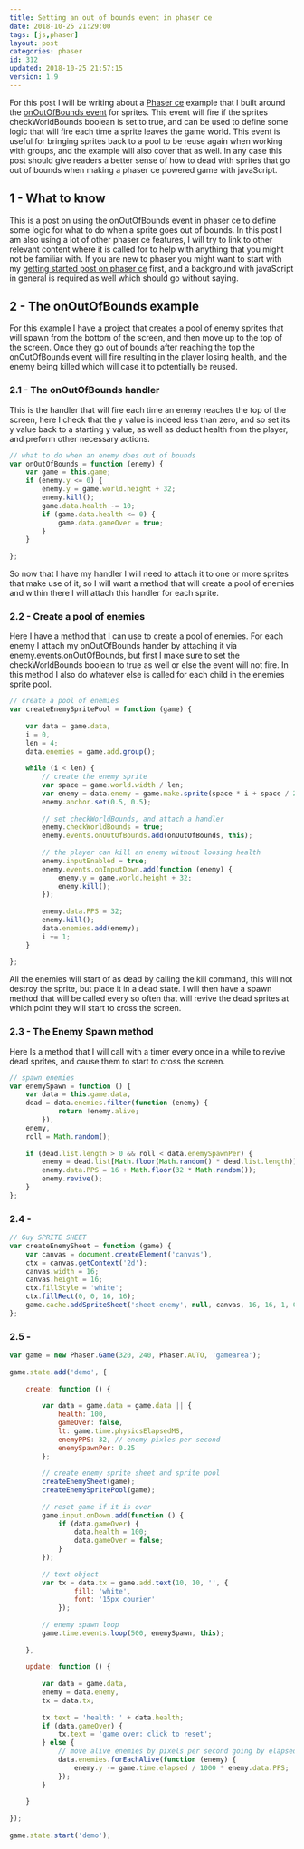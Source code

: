 ```yaml
---
title: Setting an out of bounds event in phaser ce
date: 2018-10-25 21:29:00
tags: [js,phaser]
layout: post
categories: phaser
id: 312
updated: 2018-10-25 21:57:15
version: 1.9
---
```


For this post I will be writing about a [Phaser ce](https://photonstorm.github.io/phaser-ce/) example that I built around the [onOutOfBounds event](https://photonstorm.github.io/phaser-ce/Phaser.Events.html#onOutOfBounds) for sprites. This event will fire if the sprites checkWorldBounds boolean is set to true, and can be used to define some logic that will fire each time a sprite leaves the game world. This event is useful for bringing sprites back to a pool to be reuse again when working with groups, and the example will also cover that as well. In any case this post should give readers a better sense of how to dead with sprites that go out of bounds when making a phaser ce powered game with javaScript.

<!-- more -->

## 1 - What to know

This is a post on using the onOutOfBounds event in phaser ce to define some logic for what to do when a sprite goes out of bounds. In this post I am also using a lot of other phaser ce features, I will try to link to other relevant content where it is called for to help with anything that you might not be familiar with. If you are new to phaser you might want to start with my [getting started post on phaser ce](/2017/10/04/phaser-getting-started/) first, and a background with javaScript in general is required as well which should go without saying.

## 2 - The onOutOfBounds example

For this example I have a project that creates a pool of enemy sprites that will spawn from the bottom of the screen, and then move up to the top of the screen. Once they go out of bounds after reaching the top the onOutOfBounds event will fire resulting in the player losing health, and the enemy being killed which will case it to potentially be reused.

### 2.1 - The onOutOfBounds handler

This is the handler that will fire each time an enemy reaches the top of the screen, here I check that the y value is indeed less than zero, and so set its y value back to a starting y value, as well as deduct health from the player, and preform other necessary actions.

```js
// what to do when an enemy does out of bounds
var onOutOfBounds = function (enemy) {
    var game = this.game;
    if (enemy.y <= 0) {
        enemy.y = game.world.height + 32;
        enemy.kill();
        game.data.health -= 10;
        if (game.data.health <= 0) {
            game.data.gameOver = true;
        }
    }
 
};
```

So now that I have my handler I will need to attach it to one or more sprites that make use of it, so I will want a method that will create a pool of enemies and within there I will attach this handler for each sprite.

### 2.2 - Create a pool of enemies

Here I have a method that I can use to create a pool of enemies. For each enemy I attach my onOutOfBounds hander by attaching it via enemy.events.onOutOfBounds, but first I make sure to set the checkWorldBounds boolean to true as well or else the event will not fire. In this method I also do whatever else is called for each child in the enemies sprite pool.

```js
// create a pool of enemies
var createEnemySpritePool = function (game) {
 
    var data = game.data,
    i = 0,
    len = 4;
    data.enemies = game.add.group();
 
    while (i < len) {
        // create the enemy sprite
        var space = game.world.width / len;
        var enemy = data.enemy = game.make.sprite(space * i + space / 2, game.world.height + 32, 'sheet-enemy');
        enemy.anchor.set(0.5, 0.5);
 
        // set checkWorldBounds, and attach a handler
        enemy.checkWorldBounds = true;
        enemy.events.onOutOfBounds.add(onOutOfBounds, this);
 
        // the player can kill an enemy without loosing health
        enemy.inputEnabled = true;
        enemy.events.onInputDown.add(function (enemy) {
            enemy.y = game.world.height + 32;
            enemy.kill();
        });
 
        enemy.data.PPS = 32;
        enemy.kill();
        data.enemies.add(enemy);
        i += 1;
    }
 
};
```

All the enemies will start of as dead by calling the kill command, this will not destroy the sprite, but place it in a dead state. I will then have a spawn method that will be called every so often that will revive the dead sprites at which point they will start to cross the screen.

### 2.3 - The Enemy Spawn method

Here Is a method that I will call with a timer every once in a while to revive dead sprites, and cause them to start to cross the screen.

```js
// spawn enemies
var enemySpawn = function () {
    var data = this.game.data,
    dead = data.enemies.filter(function (enemy) {
            return !enemy.alive;
        }),
    enemy,
    roll = Math.random();
 
    if (dead.list.length > 0 && roll < data.enemySpawnPer) {
        enemy = dead.list[Math.floor(Math.random() * dead.list.length)];
        enemy.data.PPS = 16 + Math.floor(32 * Math.random());
        enemy.revive();
    }
};
```

### 2.4 -

```js
// Guy SPRITE SHEET
var createEnemySheet = function (game) {
    var canvas = document.createElement('canvas'),
    ctx = canvas.getContext('2d');
    canvas.width = 16;
    canvas.height = 16;
    ctx.fillStyle = 'white';
    ctx.fillRect(0, 0, 16, 16);
    game.cache.addSpriteSheet('sheet-enemy', null, canvas, 16, 16, 1, 0, 0);
};
```

### 2.5 -

```js
var game = new Phaser.Game(320, 240, Phaser.AUTO, 'gamearea');
 
game.state.add('demo', {
 
    create: function () {
 
        var data = game.data = game.data || {
            health: 100,
            gameOver: false,
            lt: game.time.physicsElapsedMS,
            enemyPPS: 32, // enemy pixles per second
            enemySpawnPer: 0.25
        };
 
        // create enemy sprite sheet and sprite pool
        createEnemySheet(game);
        createEnemySpritePool(game);
 
        // reset game if it is over
        game.input.onDown.add(function () {
            if (data.gameOver) {
                data.health = 100;
                data.gameOver = false;
            }
        });
 
        // text object
        var tx = data.tx = game.add.text(10, 10, '', {
                fill: 'white',
                font: '15px courier'
            });
 
        // enemy spawn loop
        game.time.events.loop(500, enemySpawn, this);
 
    },
 
    update: function () {
 
        var data = game.data,
        enemy = data.enemy,
        tx = data.tx;
 
        tx.text = 'health: ' + data.health;
        if (data.gameOver) {
            tx.text = 'game over: click to reset';
        } else {
            // move alive enemies by pixels per second going by elapsed game time
            data.enemies.forEachAlive(function (enemy) {
                enemy.y -= game.time.elapsed / 1000 * enemy.data.PPS;
            });
        }
 
    }
 
});
 
game.state.start('demo');
```
